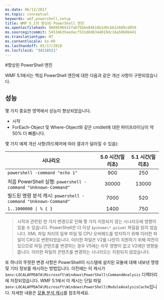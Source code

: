 ```yaml
---
ms.date: 06/12/2017
ms.topic: conceptual
keywords: wmf,powershell,setup
title: WMF 5.1의 향상된 PowerShell 엔진
ms.openlocfilehash: 98095904157a675bbe84616b1d9cbb22689cd059
ms.sourcegitcommit: 54534635eedacf531d8d6344019dc16a50b8b441
ms.translationtype: HT
ms.contentlocale: ko-KR
ms.lasthandoff: 05/17/2018
ms.locfileid: "34218521"
---
```

#<a name="powershell-engine-improvements"></a>향상된 PowerShell 엔진

WMF 5.1에서는 핵심 PowerShell 엔진에 대한 다음과 같은 개선 사항이 구현되었습니다.


## <a name="performance"></a>성능 ##

몇 가지 중요한 영역에서 성능이 향상되었습니다.

- 시작
- ForEach-Object 및 Where-Object와 같은 cmdlet에 대한 파이프라이닝이 약 50% 더 빠릅니다.

몇 가지 예제 개선 사항(하드웨어에 따라 결과가 달라질 수 있음):

| 시나리오 | 5.0 시간(밀리초) | 5.1 시간(밀리초) |
| -------- | :---------------: | :---------------: |
| `powershell -command "echo 1"` | 900 | 250 |
| 처음 PowerShell 실행: `powershell -command "Unknown-Command"` | 30000 | 13000 |
| 빌드된 명령 분석 캐시: `powershell -command "Unknown-Command"` | 7000 | 520 |
| <code>1..1000000 &#124; % { }</code> | 1400 | 750 |

> 시작과 관련된 한 가지 변경으로 인해 몇 가지 지원되지 않는 시나리오에 영향이 있을 수 있습니다.
> PowerShell은 더 이상 `$pshome\*.ps1xml` 파일을 읽지 않습니다. XML 파일 처리의 일부 파일 및 CPU 오버헤드를 방지하기 위해 이러한 파일이 C#으로 변환되었습니다.
이러한 파일은 V2를 나란히 지원하기 위해 여전이 있으므로 파일 콘텐츠를 변경하는 경우 V5에는 아무 영향이 없고 V2에만 영향을 줍니다.
이러한 파일의 콘텐츠를 변경하는 시나리오는 지원되지 않았습니다.

또 하나의 뚜렷한 변경 사항은 PowerShell이 시스템에 설치된 모듈에 대해 내보낸 명령 및 기타 정보를 캐시하는 방법입니다.
이전에는 이 캐시가 `$env:LOCALAPPDATA\Microsoft\Windows\PowerShell\CommandAnalysis` 디렉터리에 저장되었습니다.
WMF 5.1에서 이 캐시는 단일 파일 `$env:LOCALAPPDATA\Microsoft\Windows\PowerShell\ModuleAnalysisCache`입니다.
자세한 내용은 [모듈 분석 캐시](scenarios-features.md#module-analysis-cache)를 참조하세요.
